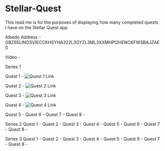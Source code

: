 # Stellar-Quest

This read me is for the purposes of displaying how many completed quests I have on the Stellar Quest app


Albedo Address - GBZ65LINOSVIECCKHSYHA322L3GYZL3ML3XXMHPI2HENCKFWSBAJZAES


Video - 

Series 1 

  Quest 1 - ![Quest 1 Link](https://github.com/Naol/Stellar-Quest/blob/main/1.jpg) 
  
  Quest 2 - ![Quest 2 Link](https://github.com/Naol/Stellar-Quest/blob/main/2.jpg) 
  
  Quest 3 - ![Quest 3 Link](https://github.com/Naol/Stellar-Quest/blob/main/3.jpg) 
  
  Quest 4 - ![Quest 4 Link](https://github.com/Naol/Stellar-Quest/blob/main/4.jpg) 
  
  Quest 5 -
  Quest 6 -
  Quest 7 -
  Quest 8 -
  
Series 2 
  Quest 1 - 
  Quest 2 -
  Quest 3 -
  Quest 4 -
  Quest 5 -
  Quest 6 -
  Quest 7 -
  Quest 8 -
 
Series 3 
  Quest 1 - 
  Quest 2 -
  Quest 3 -
  Quest 4 -
  Quest 5 -
  Quest 6 -
  Quest 7 -
  Quest 8 -
